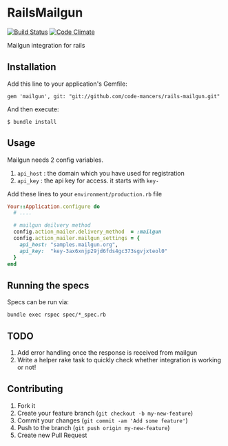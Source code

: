 # RailsMailgun
[![Build Status](https://travis-ci.org/code-mancers/rails-mailgun.png?branch=master)](https://travis-ci.org/code-mancers/rails-mailgun)
[![Code Climate](https://codeclimate.com/github/code-mancers/rails-mailgun.png)](https://codeclimate.com/github/code-mancers/rails-mailgun)

Mailgun integration for rails


## Installation
Add this line to your application's Gemfile:

    gem 'mailgun', git: "git://github.com/code-mancers/rails-mailgun.git"

And then execute:

    $ bundle install

## Usage
Mailgun needs 2 config variables.

1. `api_host` : the domain which you have used for registration
2. `api_key`  : the api key for access. it starts with `key-`

Add these lines to your `environment/production.rb` file

```ruby
Your::Application.configure do
  # ....

  # mailgun deilvery method
  config.action_mailer.delivery_method  = :mailgun
  config.action_mailer.mailgun_settings = {
    api_host: "samples.mailgun.org",
    api_key:  "key-3ax6xnjp29jd6fds4gc373sgvjxteol0"
  }
end
```

## Running the specs
Specs can be run via:

    bundle exec rspec spec/*_spec.rb

## TODO
1. Add error handling once the response is received from mailgun
2. Write a helper rake task to quickly check whether integration is working or not!

## Contributing

1. Fork it
2. Create your feature branch (`git checkout -b my-new-feature`)
3. Commit your changes (`git commit -am 'Add some feature'`)
4. Push to the branch (`git push origin my-new-feature`)
5. Create new Pull Request
